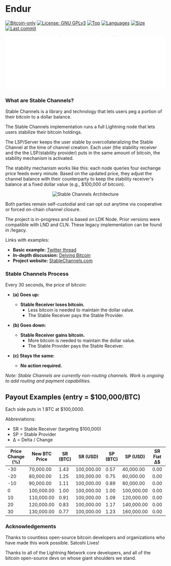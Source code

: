 # Endur

[![Bitcoin-only](https://img.shields.io/badge/bitcoin-only-FF9900?logo=bitcoin)](https://twentyone.world)
[![License: GNU GPLv3](https://img.shields.io/badge/License-GNU%20GPLv3-yellow.svg)](https://github.com/krutt/endur/blob/master/LICENSE)
[![Top](https://img.shields.io/github/languages/top/krutt/endur)](https://github.com/krutt/endur)
[![Languages](https://img.shields.io/github/languages/count/krutt/smatt)](https://github.com/krutt/endur)
[![Size](https://img.shields.io/github/repo-size/krutt/endur)](https://github.com/krutt/smatt)
[![Last commit](https://img.shields.io/github/last-commit/krutt/endur/master)](https://github.com/krutt/endur)

[![Endur banner](https://github.com/krutt/endur/blob/master/static/endur-banner.svg)](static/endur-banner.svg)

### What are Stable Channels?

Stable Channels is a library and technology that lets users peg a portion of their bitcoin to a dollar balance. 

The Stable Channels implementation runs a full Lightning node that lets users stabilize their bitcoin holdings. 

The LSP/Server keeps the user stable by overcollateralizing the Stable Channel at the time of channel creation. Each user (the stability receiver and the the LSP/stability provider) puts in the same amount of bitcoin, the stability mechanism is activated. 

The stability mechanism works like this: each node queries four exchange price feeds every minute. Based on the updated price, they adjust the channel balance with their counterparty to keep the stability receiver's balance at a fixed dollar value (e.g., $100,000 of bitcoin).

<p align="center">
  <img src="./sc.gif" alt="Stable Channels Architecture" width="700"/>
</p>

Both parties remain self-custodial and can opt out anytime via cooperative or forced on-chain channel closure. 

The project is in-progress and is based on LDK Node. Prior versions were compatible with LND and CLN. These legacy implementation can be found in /legacy. 

Links with examples:
- **Basic example:** [Twitter thread](https://x.com/tonklaus/status/1729567459579945017)
- **In-depth discussion:** [Delving Bitcoin](https://delvingbitcoin.org/t/stable-channels-peer-to-peer-dollar-balances-on-lightning)
- **Project website:** [StableChannels.com](https://www.stablechannels.com)


### Stable Channels Process

Every 30 seconds, the price of bitcoin:

- **(a) Goes up:**
  - **Stable Receiver loses bitcoin.**
    - Less bitcoin is needed to maintain the dollar value.
    - The Stable Receiver pays the Stable Provider.
  
- **(b) Goes down:**
  - **Stable Receiver gains bitcoin.**
    - More bitcoin is needed to maintain the dollar value.
    - The Stable Provider pays the Stable Receiver.
  
- **(c) Stays the same:**
  - **No action required.**

*Note: Stable Channels are currently non-routing channels. Work is ongoing to add routing and payment capabilities.*

## Payout Examples (entry = $100,000/BTC)

Each side puts in 1 BTC at $100,0000.

Abbreviations:
- SR = Stable Receiver (targeting $100,000)
- SP = Stable Provider
- Δ = Delta / Change

| Price Change (%) | New BTC Price | SR (BTC) | SR (USD) | SP (BTC) | SP (USD) | SR Fiat Δ$ | SR BTC Δ | SR Fiat Δ% | SR BTC Δ% | SP Fiat Δ$ | SP BTC Δ | SP Fiat Δ% | SP BTC Δ% |
|------------------|---------------|----------|----------|----------|----------|------------|----------|------------|-----------|------------|----------|------------|-----------|
| -30              | 70,000.00     | 1.43     | 100,000.00| 0.57    | 40,000.00| 0.00       | +0.43    | 0%         | +42.86%   | -60,000.00 | -0.43    | -60.00%    | -42.86%   |
| -20              | 80,000.00     | 1.25     | 100,000.00| 0.75    | 60,000.00| 0.00       | +0.25    | 0%         | +25.00%   | -40,000.00 | -0.25    | -40.00%    | -25.00%   |
| -10              | 90,000.00     | 1.11     | 100,000.00| 0.89    | 80,000.00| 0.00       | +0.11    | 0%         | +11.11%   | -20,000.00 | -0.11    | -20.00%    | -11.11%   |
| 0                | 100,000.00    | 1.00     | 100,000.00| 1.00    | 100,000.00| 0.00      | 0.00     | 0%         | 0%        | 0.00       | 0.00     | 0%         | 0%        |
| 10               | 110,000.00    | 0.91     | 100,000.00| 1.09    | 120,000.00| 0.00      | -0.09    | 0%         | -9.09%    | +20,000.00 | +0.09    | +20.00%    | +9.09%    |
| 20               | 120,000.00    | 0.83     | 100,000.00| 1.17    | 140,000.00| 0.00      | -0.17    | 0%         | -16.67%   | +40,000.00 | +0.17    | +40.00%    | +16.67%   |
| 30               | 130,000.00    | 0.77     | 100,000.00| 1.23    | 160,000.00| 0.00      | -0.23    | 0%         | -23.08%   | +60,000.00 | +0.23    | +60.00%    | +23.08%   |

### Acknowledgements

Thanks to countless open-source bitcoin developers and organizations who have made this work possible. Satoshi Lives!

Thanks to all of the Lightning Network core developers, and all of the bitcoin open-source devs on whose giant shoulders we stand. 
